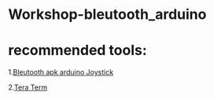 # Workshop-bleutooth_arduino

# recommended tools: 
1.[Bleutooth apk arduino Joystick ](https://drive.google.com/file/d/1FzRqLDcNgKShb8lVcFqtTbWfs3_-0yDL/view?usp=sharing)

2.[Tera Term ](https://osdn.net/frs/redir.php?m=acc&f=ttssh2%2F69976%2Fteraterm-4.100.exe)
